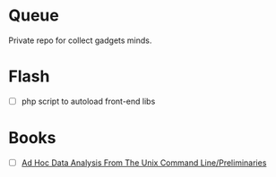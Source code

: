 # Queue
Private repo for collect gadgets minds.

# Flash
- [ ] php script to autoload front-end libs

# Books
- [ ] [Ad Hoc Data Analysis From The Unix Command Line/Preliminaries](https://en.wikibooks.org/wiki/Ad_Hoc_Data_Analysis_From_The_Unix_Command_Line)

